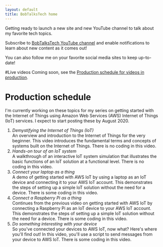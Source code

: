 ```yaml
---
layout: default
title: BobTalksTech home
---
```


Getting ready to launch a new site and new YouTube channel to talk about my
favorite tech topics.

Subscribe to [BobTalksTech YouTube channel](https://www.youtube.com/channel/UCEZvFXNuS2ZfzXO4I2z-yMg)
and enable notifications to learn about new content as it comes out!

You can also follow me on your favorite social media sites to keep up-to-date!

#Live videos
Coming soon, see the [Production schedule for videos in production](#production_schedule).

# Production schedule
<a id="production_schedule"/>
I'm currently working on these topics for my series on getting started
with the Internet of Things using Amazon Web Services (AWS) Internet of Things
(IoT) services. I expect to start posting these by August 2020.

1. _*Demystifying the Internet of Things (IoT)*_<br />An overview and introduction to the
Internet of Things for the very beginner. This video introduces the fundamental
terms and concepts of systems built on the Internet of Things. There is no coding
in this video.
1. _*Hands-on tour of an IoT system*_<br />A walkthrough of an interactive IoT system
simulation that illustrates the basic functions of an IoT solution at a functional
level. There is no coding in this video.
1. _*Connect your laptop as a thing*_<br />A demo of getting started with
AWS IoT by using a laptop as an IoT device and connecting it to your AWS IoT
account. This demonstrates the steps of setting up a simple IoT solution
without the need for a device. There is some coding in this video.
1. _*Connect a Raspberry Pi as a thing*_<br />Continues from the previous video on
getting started with AWS IoT by connecting a Raspberry Pi as an IoT device to your
AWS IoT account. This demonstrates the steps of setting up a simple IoT solution
without the need for a device. There is some coding in this video.
1. _*Do something interesting with your device*_<br />So you've connected your
devices to AWS IoT, now what? Here's where you'll find out! In this video, you'll
use a script to send messages from your device to AWS IoT. There is some coding
in this video.
